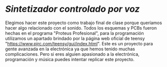 # ***Sintetizador controlado por voz***
Elegimos hacer este proyecto como trabajo final de clase porque queríamos hacer algo relacionado con el sonido.
Todos los esquemas y PCBs fueron hechas en el programa "Proteus Profesional", para la programación utilizamos un apartado brindado por la página web oficial de teensy "https://www.pjrc.com/teensy/gui/index.html". Este es un proyecto para gente avanzada en la electrónica ya que hemos tenido muchas complicaciones. Pero si eres alguien apasionado a la electrónica, programación y música puedes intentar replicar este proyecto.

